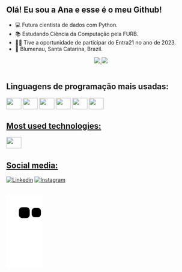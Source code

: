 ## Olá! Eu sou a Ana e esse é o meu Github!

- 💻 Futura cientista de dados com Python.
- 📚 Estudando Ciência da Computação pela FURB.
- 👩‍💻 Tive a oportunidade de participar do Entra21 no ano de 2023.
- 📍 Blumenau, Santa Catarina, Brazil.

<div align="center">
  <a href="https://github.com/anadognini">
    <img height="180cm"
      src="https://github-readme-stats.vercel.app/api?username=anadognini&theme=midnight-purple&show_icons=true">
    <img height="180cm" 
      src="https://github-readme-stats.vercel.app/api/top-langs/?username=anadognini&layout=compact&theme=midnight-purple">
</div>

<div style="display: inline-block"><br>
  <h2>Linguagens de programação mais usadas:</h2>
   <img height="30" width="40"
    src="https://cdn.jsdelivr.net/gh/devicons/devicon/icons/jupyter/jupyter-original.svg" />
<img height="30" width="40"
    src="https://cdn.jsdelivr.net/gh/devicons/devicon/icons/python/python-original.svg" />
  <img height="30" width="40"
    src="https://cdn.jsdelivr.net/gh/devicons/devicon/icons/java/java-original.svg" />
  <img height="30" width="40" src="https://cdn.jsdelivr.net/gh/devicons/devicon/icons/html5/html5-original.svg" />
  <img height="30" width="40" src="https://cdn.jsdelivr.net/gh/devicons/devicon/icons/css3/css3-original.svg" />
  <img height="30" width="40"
    src="https://cdn.jsdelivr.net/gh/devicons/devicon/icons/javascript/javascript-original.svg" />
</div>

<div>
  <h2>Most used technologies:</h2>
  <img height="30" width="40" src="https://cdn.jsdelivr.net/gh/devicons/devicon/icons/nodejs/nodejs-original.svg" />
</div>

<div>
  <h2>Social media: </h2>
  <a href="https://www.linkedin.com/in/ana-dognini-a9458320a/" target="_blank"><img height="30" width="30"
      src="https://cdn-icons-png.flaticon.com/512/1384/1384062.png" alt="Linkedin"
      target="_blank"></a> 
  <a href="https://www.instagram.com/anadognini/" target="_blank"><img height="30" width="30"
      src="https://cdn-icons-png.flaticon.com/512/174/174855.png" alt="Instagram" target="_blank"></a>
</div>
  
  <br>
  
  ![snake gif](https://github.com/anadognini/anadognini/blob/output/github-contribution-grid-snake.svg)
